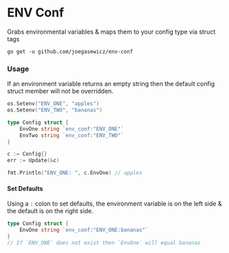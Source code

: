 # ENV Conf
Grabs environmental variables &amp; maps them to your config type via struct tags

```
go get -u github.com/joegasewicz/env-conf
```

### Usage
If an environment variable returns an empty string then the default config 
struct member will not be overridden.
```go
os.Setenv("ENV_ONE", "apples")
os.Setenv("ENV_TWO", "bananas")

type Config struct {
    EnvOne string `env_conf:"ENV_ONE"`
    EnvTwo string `env_conf:"ENV_TWO"`
}

c := Config{}
err := Update(&c)

fmt.Println("ENV_ONE: ", c.EnvOne) // apples
```

#### Set Defaults
Using a `:` colon to set defaults, 
the environment variable is on the left side & the default is on the right side.
```go
type Config struct {
    EnvOne string `env_conf:"ENV_ONE:bananas"`
}
// If `ENV_ONE` does not exist then `EnvOne` will equal bananas
```